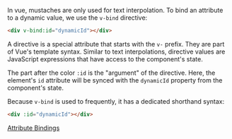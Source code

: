In vue, mustaches are only used for text interpolation. To bind an attribute to
a dynamic value, we use the `v-bind` directive:

```html
<div v-bind:id="dynamicId"></div>
```

A directive is a special attribute that starts with the `v-` prefix. They are part of Vue's template syntax. Similar to text interpolations, directive values are JavaScript
expressions that have access to the component's state. 

The part after the color `:id` is the "argument" of the directive. Here, the element's
`id` attribute will be synced with the `dynamicId` property from the component's state.

Because `v-bind` is used to frequently, it has a dedicated shorthand syntax:

```html
<div :id="dynamicId"></div>
```

<a href="https://github.com/p0chitaa/vue-training/blob/main/vue-tutorial/src/DeclarativeRendering.vue">Attribute Bindings</a>